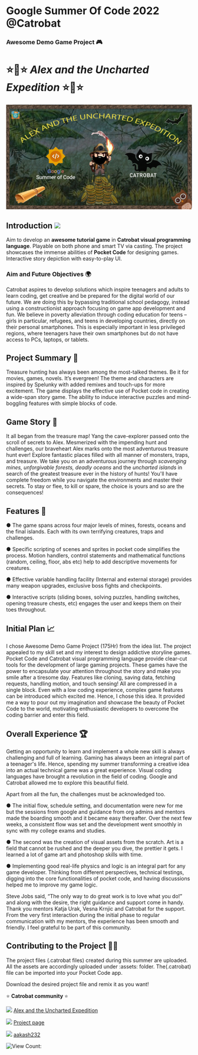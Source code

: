 # Google Summer Of Code 2022 @Catrobat
### Awesome Demo Game Project 🎮 

# ⭐🌟⭐ _Alex and the Uncharted Expedition_ ⭐🌟⭐


![MainPagea](https://github.com/aakash232/AwesomeDemoGameProject-GSOC-22/blob/main/assets/BGs/WALLPAPER.jpg)

## Introduction <img src="https://raw.githubusercontent.com/MartinHeinz/MartinHeinz/master/wave.gif" width="30px">
Aim to develop an **awesome tutorial game** in **Catrobat visual programming language**. Playable on both phone and smart TV via casting. The project showcases the immense abilities of **Pocket Code** for designing games. Interactive story depiction with easy-to-play UI. 

### Aim and Future Objectives 🌍
Catrobat aspires to develop solutions which inspire teenagers and adults to learn coding, get creative and be prepared for the digital world of our future. We are doing this by bypassing traditional school pedagogy, instead using a constructionist approach focusing on game app development and fun. We believe in poverty alleviation through coding education for teens – girls in particular, refugees, and teens in developing countries, directly on their personal smartphones. This is especially important in less privileged regions, where teenagers have their own smartphones but do not have access to PCs, laptops, or tablets.

## Project Summary 🔮
Treasure hunting has always been among the most-talked themes. Be it for movies, games, novels. It’s evergreen! The theme and characters are inspired by Spelunky with added remixes and touch-ups for more excitement. The game displays the effective use of Pocket code in creating a wide-span story game. The ability to induce interactive puzzles and mind-boggling features with simple blocks of code.

## Game Story 💞
It all began from the treasure map! Yang the cave-explorer passed onto the scroll of secrets to Alex. Mesmerized with the impending hunt and challenges, our braveheart Alex marks onto the most adventurous treasure hunt ever! Explore fantastic places filled with all manner of monsters, traps, and treasure. We take you on an adventurous journey through _scavenging mines, unforgivable forests, deadly oceans_ and the _uncharted islands_ in search of the greatest treasure ever in the history of hunts! You'll have complete freedom while you navigate the environments and master their secrets. To stay or flee, to kill or spare, the choice is yours and so are the consequences!

## Features 💬
● The game spans across four major levels of mines, forests, oceans and the final islands. Each with its own terrifying creatures, traps and challenges.

● Specific scripting of scenes and sprites in pocket code simplifies the process. Motion handlers, control statements and mathematical functions (random, ceiling, floor, abs etc) help to add descriptive movements for creatures.

● Effective variable handling facility (Internal and external storage) provides many weapon upgrades, exclusive boss fights and checkpoints.

● Interactive scripts (sliding boxes, solving puzzles, handling switches, opening treasure chests, etc) engages the user and keeps them on their toes throughout.

## Initial Plan 📈
I chose Awesome Demo Game Project (175Hr) from the idea list. The project appealed to my skill set and my interest to design addictive storyline games. Pocket Code and Catrobat visual programming language provide clear-cut tools for the development of large gaming projects. These games have the power to encapsulate your attention throughout the story and make you smile after a tiresome day. Features like cloning, saving data, fetching requests, handling motion, and touch sensing! All are compressed in a single block. Even with a low coding experience, complex game features can be introduced which excited me. Hence, I chose this idea. It provided me a way to pour out my imagination and showcase the beauty of Pocket Code to the world, motivating enthusiastic developers to overcome the coding barrier and enter this field.

## Overall Experience 🏆
Getting an opportunity to learn and implement a whole new skill is always challenging and full of learning. Gaming has always been an integral part of a teenager's life. Hence, spending my summer transforming a creative idea into an actual technical game was a great experience. 
Visual coding languages have brought a revolution in the field of coding. Google and Catrobat allowed me to explore this beautiful field. 

Apart from all the fun, the challenges must be acknowledged too. 

● The initial flow, schedule setting, and documentation were new for me but the sessions from google and guidance from org admins and mentors made the boarding smooth and it became easy thereafter. Over the next few weeks, a consistent flow was set and the development went smoothly in sync with my college exams and studies.

● The second was the creation of visual assets from the scratch. Art is a field that cannot be rushed and the deeper you dive, the prettier it gets. I learned a lot of game art and photoshop skills with time.

● Implementing good real-life physics and logic is an integral part for any game developer. Thinking from different perspectives, technical testings, digging into the core functionalities of pocket code, and having discussions helped me to improve my game logic.

Steve Jobs said, “The only way to do great work is to love what you do!” and along with the desire, the right guidance and support come in handy. Thank you mentors Katja Urak, Vesna Krnjic and Catrobat for the support. From the very first interaction during the initial phase to regular communication with my mentors, the experience has been smooth and friendly. I feel grateful to be part of this community.


## Contributing to the Project 🤳🏻
The project files (.catrobat files) created during this summer are uploaded. All the assets are accordingly uploaded under :assets: folder. 
The(.catrobat) file can be imported into your Pocket Code app.

Download the desired project file and remix it as you want!

⭐ **Catrobat community** ⭐

![](https://img.shields.io/badge/-Game-green) [Alex and the Uncharted Expedition](https://share.catrob.at/pocketcode/project/3c612b3c-c1ce-4d95-92f9-2d8a2f7d5a31)

![](https://img.shields.io/badge/-GSoC'22-orange) [Project page](https://summerofcode.withgoogle.com/programs/2022/projects/cFiVMFmu)

![](https://img.shields.io/badge/-MORE%20CONTENT-blue) [aakash232](https://share.catrob.at/app/user/2744644f-ad7e-11ec-b953-005056a32daa)

![View Count: ](https://komarev.com/ghpvc/?username=natterstefan&color=FAC151)


